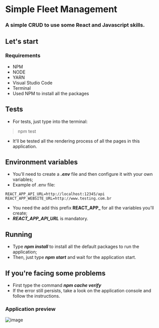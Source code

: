 # Simple Fleet Management
### A simple CRUD to use some React and Javascript skills.

## Let's start
### Requirements
- NPM
- NODE
- YARN
- Visual Studio Code
- Terminal
- Used NPM to install all the packages

## Tests
- For tests, just type into the terminal:
> npm test
- It'll be tested all the rendering process of all the pages in this application.

## Environment variables
- You'll need to create a ***.env*** file and then configure it with your own variables;
- Example of .env file:
~~~
REACT_APP_API_URL=http://localhost:12345/api
REACT_APP_WEBSITE_URL=http://www.testing.com.br
~~~
- You need the add this prefix **REACT_APP_** for all the variables you'll create;
- ***REACT_APP_API_URL*** is mandatory.

## Running
- Type ***npm install*** to install all the default packages to run the application;
- Then, just type ***npm start*** and wait for the application start.

## If you're facing some problems
- First type the command ***npm cache verify***
- If the error still persists, take a look on the application console and follow the instructions.


### Application preview
<img src="https://i.ibb.co/DtWtMrK/image.jpg" alt="image" border="0">
